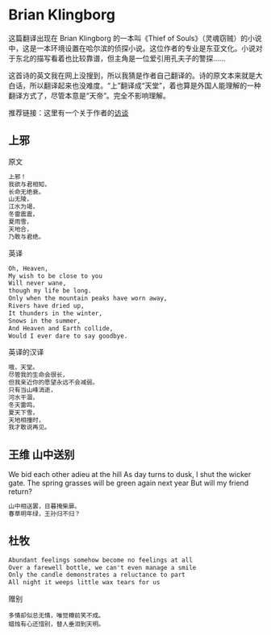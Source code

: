 # Brian Klingborg

这篇翻译出现在 Brian Klingborg 的一本叫《Thief of Souls》（灵魂窃贼）的小说中，这是一本环境设置在哈尔滨的侦探小说。这位作者的专业是东亚文化。小说对于东北的描写看着也比较靠谱，但主角是一位爱引用孔夫子的警探……

这首诗的英文我在网上没搜到，所以我猜是作者自己翻译的。诗的原文本来就是大白话，所以翻译起来也没难度。“上”翻译成“天堂”，着也算是外国人能理解的一种翻译方式了，尽管本意是“天帝”。完全不影响理解。

推荐链接：这里有一个关于作者的[访谈](https://www.youtube.com/watch?v=2HDYG6Cm-y4)

## 上邪

原文

```txt
上邪！
我欲与君相知，
长命无绝衰。
山无陵，
江水为竭，
冬雷震震，
夏雨雪，
天地合，
乃敢与君绝。
```

英译

```txt
Oh, Heaven,
My wish to be close to you 
Will never wane, 
though my life be long.
Only when the mountain peaks have worn away, 
Rivers have dried up, 
It thunders in the winter, 
Snows in the summer, 
And Heaven and Earth collide, 
Would I ever dare to say goodbye.
```

英译的汉译

```txt
哦，天堂。
尽管我的生命会很长，
但我亲近你的愿望永远不会减弱。
只有当山峰消逝，
河水干涸，
冬天雷鸣，
夏天下雪，
天地相撞时，
我才敢说再见。
```



## 王维 山中送别

We bid each other adieu at the hill
As day turns to dusk, I shut the wicker gate. 
The spring grasses will be green again next year
But will my friend return?

```txt
山中相送罢，日暮掩柴扉。
春草明年绿，王孙归不归？
```

## 杜牧

```txt
Abundant feelings somehow become no feelings at all
Over a farewell bottle, we can't even manage a smile
Only the candle demonstrates a reluctance to part
All night it weeps little wax tears for us
```

赠别

```
多情却似总无情，唯觉樽前笑不成。
蜡烛有心还惜别，替人垂泪到天明。
```